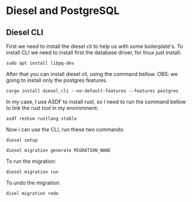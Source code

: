 # Diesel and PostgreSQL

## Diesel CLI

First we need to install the diesel cli to help us with some boilerplate's. To install CLI we need to install first the database driver, for linux just install:

```
sudo apt install libpq-dev
```

After that you can install diesel cli, using the command bellow. OBS: we going to install only the postgres features.

```
cargo install diesel_cli --no-default-features --features postgres
```

In my case, I use ASDF to install rust, so I need to run the command bellow to link the rust tool in my environment:

```
asdf reshim rustlang stable
```

Now i can use the CLI, run these two commands:

```
diesel setup
```

```
diesel migration generate MIGRATION_NANE
```

To run the migration:

```
diesel migration run
```

To undo the migration:

```
disel migration redo
```